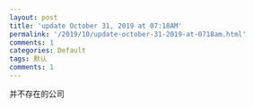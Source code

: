 ```yaml
---
layout: post
title: 'update October 31, 2019 at 07:18AM'
permalink: '/2019/10/update-october-31-2019-at-0718am.html'
comments: 1
categories: Default
tags: 默认
comments: 1
---
```

并不存在的公司